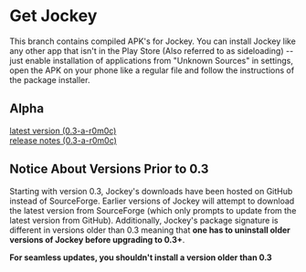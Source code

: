 # Get Jockey
This branch contains compiled APK's for Jockey. You can install Jockey like any other app that isn't in the Play Store (Also referred to as sideloading) -- just enable installation of applications from "Unknown Sources" in settings, open the APK on your phone like a regular file and follow the instructions of the package installer.

## Alpha
[latest version (0.3-a-r0m0c)](https://raw.githubusercontent.com/marverenic/Jockey/build/alpha/0.3/milestone0/jockey_0.3-alpha-r0m0c.apk)  
[release notes (0.3-a-r0m0c)](https://raw.githubusercontent.com/marverenic/Jockey/build/alpha/0.3/milestone0/jockey_0.3-alpha-r0m0c.txt)

## Notice About Versions Prior to 0.3
Starting with version 0.3, Jockey's downloads have been hosted on GitHub instead of SourceForge. Earlier versions of Jockey will attempt to download the latest version from SourceForge (which only prompts to update from the latest version from GitHub). Additionally, Jockey's package signature is different in versions older than 0.3 meaning that **one has to uninstall older versions of Jockey before upgrading to 0.3+**.

**For seamless updates, you shouldn't install a version older than 0.3**